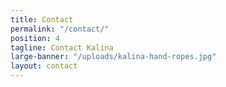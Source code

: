 ```yaml
---
title: Contact
permalink: "/contact/"
position: 4
tagline: Contact Kalina
large-banner: "/uploads/kalina-hand-ropes.jpg"
layout: contact
---
```


